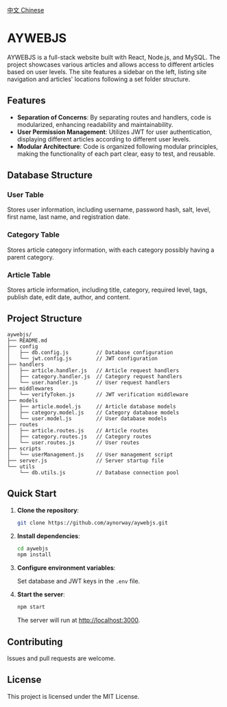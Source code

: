 [中文 Chinese](README_cn.md)

# AYWEBJS

AYWEBJS is a full-stack website built with React, Node.js, and MySQL. The project showcases various articles and allows access to different articles based on user levels. The site features a sidebar on the left, listing site navigation and articles' locations following a set folder structure.

## Features

- **Separation of Concerns**: By separating routes and handlers, code is modularized, enhancing readability and maintainability.
- **User Permission Management**: Utilizes JWT for user authentication, displaying different articles according to different user levels.
- **Modular Architecture**: Code is organized following modular principles, making the functionality of each part clear, easy to test, and reusable.

## Database Structure

### User Table

Stores user information, including username, password hash, salt, level, first name, last name, and registration date.

### Category Table

Stores article category information, with each category possibly having a parent category.

### Article Table

Stores article information, including title, category, required level, tags, publish date, edit date, author, and content.

## Project Structure

```
aywebjs/
├── README.md
├── config
│   ├── db.config.js         // Database configuration
│   └── jwt.config.js        // JWT configuration
├── handlers
│   ├── article.handler.js   // Article request handlers
│   ├── category.handler.js  // Category request handlers
│   └── user.handler.js      // User request handlers
├── middlewares
│   └── verifyToken.js       // JWT verification middleware
├── models
│   ├── article.model.js     // Article database models
│   ├── category.model.js    // Category database models
│   └── user.model.js        // User database models
├── routes
│   ├── article.routes.js    // Article routes
│   ├── category.routes.js   // Category routes
│   └── user.routes.js       // User routes
├── scripts
│   └── userManagement.js    // User management script
├── server.js                // Server startup file
└── utils
    └── db.utils.js          // Database connection pool
```

## Quick Start

1. **Clone the repository**:

   ```bash
   git clone https://github.com/aynorway/aywebjs.git
   ```

2. **Install dependencies**:

   ```bash
   cd aywebjs
   npm install
   ```

3. **Configure environment variables**:

   Set database and JWT keys in the `.env` file.

4. **Start the server**:

   ```bash
   npm start
   ```

   The server will run at [http://localhost:3000](http://localhost:3000).

## Contributing

Issues and pull requests are welcome.

## License

This project is licensed under the MIT License.

